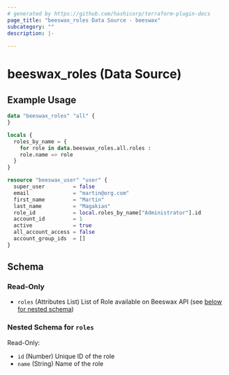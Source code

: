 ```yaml
---
# generated by https://github.com/hashicorp/terraform-plugin-docs
page_title: "beeswax_roles Data Source - beeswax"
subcategory: ""
description: |-
  
---
```


# beeswax_roles (Data Source)



## Example Usage

```terraform
data "beeswax_roles" "all" {
}

locals {
  roles_by_name = {
    for role in data.beeswax_roles.all.roles :
    role.name => role
  }
}

resource "beeswax_user" "user" {
  super_user         = false
  email              = "martin@org.com"
  first_name         = "Martin"
  last_name          = "Magakian"
  role_id            = local.roles_by_name["Administrator"].id
  account_id         = 1
  active             = true
  all_account_access = false
  account_group_ids  = []
}
```

<!-- schema generated by tfplugindocs -->
## Schema

### Read-Only

- `roles` (Attributes List) List of Role available on Beeswax API (see [below for nested schema](#nestedatt--roles))

<a id="nestedatt--roles"></a>
### Nested Schema for `roles`

Read-Only:

- `id` (Number) Unique ID of the role
- `name` (String) Name of the role
